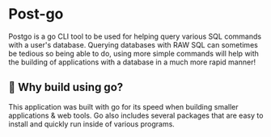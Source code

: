 # Post-go
Postgo is a go CLI tool to be used for helping query various SQL commands with a user's database. Querying databases with RAW SQL can sometimes be tedious so being able to do, using more simple commands will help with the building of applications with a database in a much more rapid manner!

## 💭 Why build using go?
This application was built with go for its speed when building smaller applications & web tools. Go also includes several packages that are easy to install and quickly run inside of various programs.
